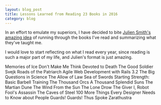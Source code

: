 ```yaml
---
layout: blog_post
title: Lessons Learned from Reading 23 Books in 2016
category: blog
---
```


In an effort to emulate my superiors, I have decided to bite [Julien Smith's amazing idea](http://www.inoveryourhead.net/2012/02/22/lessons-i-learned-reading-over-200-books/) of running through the books I've read and summarizing what they've taught me.

I would love to start reflecting on what I read every year, since reading is such a major part of my life, and Julien's format is just amazing.

Memories of Ice
Don't Make Me Think
Devoted to Death
The Good Soldier Svejk
Roads of the Patriarch
Agile Web Development with Rails 3.2
The Big Questions in Science
The Allow of Law
Sea of Swords
Starting Strength: Basic Barbell Training
The Thousand Orcs
A Thousand Splendid Suns
The Martian
Dune
The Wind From the Sun
The Lone Drow
The Giver
I, Robot
Fool's Assassin
The Caves of Steel
100 More Things Every Designer Needs to Know about People
Guards! Guards!
Thus Spoke Zarathustra